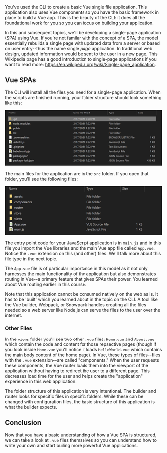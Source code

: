 You've used the CLI to create a basic Vue single file application. This application also uses Vue components so you have the basic framework in place to build a Vue app. This is the beauty of the CLI: it does all the foundational work for you so you can focus on building your application.

In this and subsequent topics, we'll be developing a single-page application (SPA) using Vue. If you're not familar with the concept of a SPA, the model essentially rebuilds a single page with updated data from a server or based on user entry--thus the name single *page* application. In traditional web design, updated information would be sent to the user in a new page. This Wikipedia page has a good introduction to single-page applications if you want to read more: https://en.wikipedia.org/wiki/Single-page_application.

## Vue SPAs

The CLI will install all the files you need for a single-page application. When the scripts are finished running, your folder structure should look something like this:

![Screenshot showing the File Explorer on a Windows computer. The Explorer window shows the file structure of the application the command line interface installed. ](media/Vue-SPA_01.png)

The main files for the application are in the `src` folder. If you open that folder, you'll see the following files:

![Screenshot showing the File Explorer on a Windows computer. The Explorer window shows the contents of the src folder. ](media/Vue-SPA_02.png)

The entry point code for your JavaScript application is in `main.js` and in this file you import the Vue libraries and the main Vue app file called `App.vue`. Notice the `.vue` extension on this (and other) files. We'll talk more about this file type in the next topic. 

The `App.vue` file is of particular importance in this model as it not only harnesses the main functionality of the application but also demonstrates routing in Vue--a primary feature that gives SPAs their power. You learned about Vue routing earlier in this course.

Note that this application cannot be consumed natively on the web as is. It has to be 'built' which you learned about in the topic on the CLI. A tool like the Vue builder, Webpack, or Snowpack handles creating all the files needed so a web server like Node.js can serve the files to the user over the internet.

### Other Files

In the `views` folder you'll see two other `.vue` files: `Home.vue` and `About.vue` which contain the code and content for those repsective pages (though if you look inside `Home.vue` you'll notice it loads `HelloWorld.vue` which contains the main body content of the home page). In Vue, these types of files--files with the `.vue` extension--are called "components." When the user requests these components, the Vue router loads them into the viewport of the application without having to redirect the user to a different page. This decreases load time for the user and helps create the "application" experience in this web application.

The folder structure of this application is very intentional. The builder and router looks for specific files in specific folders. While these can be changed with configuration files, the basic structure of this application is what the builder expects. 

## Conclusion

Now that you have a basic understanding of how a Vue SPA is structured, we can take a look at `.vue` files themselves so you can understand how to write your own and start builing more powerful Vue applications.